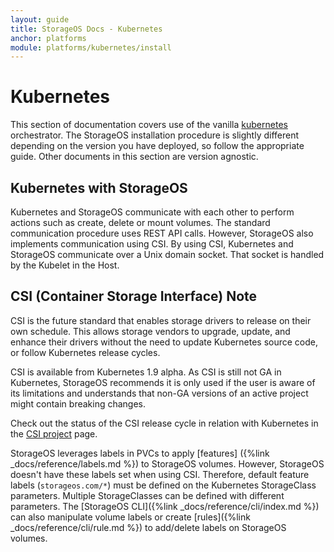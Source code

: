 ```yaml
---
layout: guide
title: StorageOS Docs - Kubernetes
anchor: platforms
module: platforms/kubernetes/install
---
```


# Kubernetes

This section of documentation covers use of the vanilla [kubernetes](https://kubernetes.io/) 
orchestrator. The StorageOS installation procedure is slightly different depending 
on the version you have deployed, so follow the appropriate guide. Other documents
in this section are version agnostic.

## Kubernetes with StorageOS

Kubernetes and StorageOS communicate with each other to perform actions such as
create, delete or mount volumes. The standard communication procedure uses REST
API calls. However, StorageOS also implements communication using CSI. By 
using CSI, Kubernetes and StorageOS communicate over a Unix domain socket. That
socket is handled by the Kubelet in the Host.

## CSI (Container Storage Interface) Note

CSI is the future standard that enables storage drivers to release on their own
schedule. This allows storage vendors to upgrade, update, and enhance their drivers 
without the need to update Kubernetes source code, or follow Kubernetes release
cycles.

CSI is available from Kubernetes 1.9 alpha. As CSI is still not GA in
Kubernetes, StorageOS recommends it is only used if the user is aware of its
limitations and understands that non-GA versions of an active project might contain
breaking changes.

Check out the status of the CSI release cycle in relation with Kubernetes in
the [CSI project](https://kubernetes-csi.github.io/docs/) page.

StorageOS leverages labels in PVCs to apply [features]
({%link _docs/reference/labels.md %}) to StorageOS volumes. However, StorageOS
doesn't have these labels set when using CSI. Therefore, default feature labels
(`storageos.com/*`) must be defined on the Kubernetes StorageClass parameters.
Multiple StorageClasses can be defined with different parameters. The [StorageOS
CLI]({%link _docs/reference/cli/index.md %}) can also manipulate volume labels
or create [rules]({%link _docs/reference/cli/rule.md %}) to add/delete labels
on StorageOS volumes.
